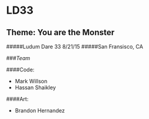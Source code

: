 # LD33
## Theme: You are the Monster

#####Ludum Dare 33 8/21/15
#####San Fransisco, CA

###*Team*

####Code:

- Mark Willson
- Hassan Shaikley

####Art: 

- Brandon Hernandez


